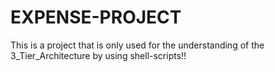 # EXPENSE-PROJECT
This is a project that is only used for the understanding of the 3_Tier_Architecture by using shell-scripts!!
